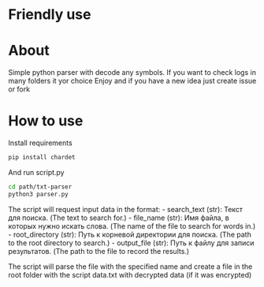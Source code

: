 # Friendly use
# About

Simple python parser with decode any symbols. If you want to check logs in many folders it yor choice
Enjoy and if you have a new idea just create issue or fork

# How to use
Install requirements
```bash
pip install chardet
```
And run script.py
```bash
cd path/txt-parser
python3 parser.py
```

The script will request input data in the format: 
    - search_text (str): Текст для поиска. (The text to search for.)
    - file_name (str): Имя файла, в которых нужно искать слова. (The name of the file to search for words in.) 
    - root_directory (str): Путь к корневой директории для поиска. (The path to the root directory to search.)
    - output_file (str): Путь к файлу для записи результатов. (The path to the file to record the results.)

The script will parse the file with the specified name and create a file in the root folder with the script data.txt with decrypted data (if it was encrypted)



